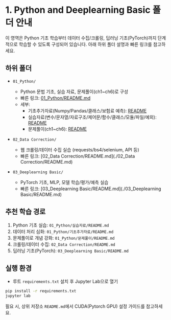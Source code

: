 # 1. Python and Deeplearning Basic 폴더 안내

이 영역은 Python 기초 학습부터 데이터 수집/크롤링, 딥러닝 기초(PyTorch)까지 단계적으로 학습할 수 있도록 구성되어 있습니다. 아래 하위 폴더 설명과 빠른 링크를 참고하세요.

## 하위 폴더

- `01_Python/`
  - Python 문법 기초, 실습 자료, 문제풀이(ch1~ch6)로 구성
  - 빠른 링크: [01_Python/README.md](./01_Python/README.md)
  - 세부:
    - 기초추가자료(Numpy/Pandas/클래스/보험료 예측): [README](./01_Python/기초추가자료/README.md)
    - 실습자료(변수/문자열/자료구조/제어문/함수/클래스/모듈/파일/예외): [README](./01_Python/실습자료/README.md)
    - 문제풀이(ch1~ch6): [README](./01_Python/문제풀이/README.md)

- `02_Data Correction/`
  - 웹 크롤링/데이터 수집 실습 (requests/bs4/selenium, API 등)
  - 빠른 링크: [02_Data Correction/README.md](./02_Data Correction/README.md)

- `03_Deeplearning Basic/`
  - PyTorch 기초, MLP, 모델 학습/평가/예측 실습
  - 빠른 링크: [03_Deeplearning Basic/README.md](./03_Deeplearning Basic/README.md)

## 추천 학습 경로
1. Python 기초 실습: `01_Python/실습자료/README.md`
2. 데이터 처리 심화: `01_Python/기초추가자료/README.md`
3. 문제풀이로 개념 강화: `01_Python/문제풀이/README.md`
4. 크롤링/데이터 수집: `02_Data Correction/README.md`
5. 딥러닝 기초(PyTorch): `03_Deeplearning Basic/README.md`

## 실행 환경
- 루트 `requirements.txt` 설치 후 Jupyter Lab으로 열기
```bash
pip install -r requirements.txt
jupyter lab
```

필요 시, 상위 저장소 `README.md`에서 CUDA(Pytorch GPU) 설정 가이드를 참고하세요.

